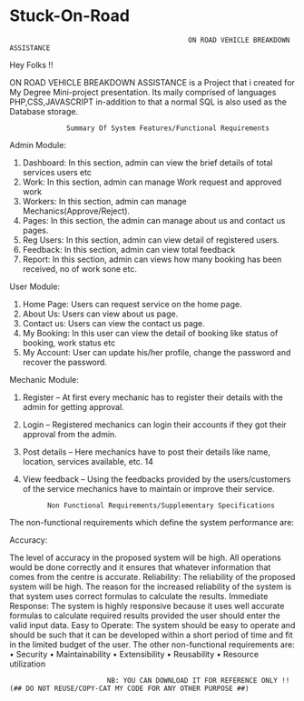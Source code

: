 # Stuck-On-Road
                                                ON ROAD VEHICLE BREAKDOWN ASSISTANCE


Hey Folks !!

ON ROAD VEHICLE BREAKDOWN ASSISTANCE is a Project that i created for My Degree Mini-project presentation.
Its maily comprised of languages PHP,CSS,JAVASCRIPT in-addition to that a normal SQL is also used as the Database storage.


                  Summary Of System Features/Functional Requirements

Admin Module:

1. Dashboard: In this section, admin can view the brief details of total services users etc
2. Work: In this section, admin can manage Work request and approved work
3. Workers: In this section, admin can manage Mechanics(Approve/Reject).
4. Pages: In this section, the admin can manage about us and contact us pages.
5. Reg Users: In this section, admin can view detail of registered users.
6. Feedback: In this section, admin can view total feedback
7. Report: In this section, admin can views how many booking has been received, no of work sone
etc.

User Module:

1. Home Page: Users can request service on the home page.
2. About Us: Users can view about us page.
3. Contact us: Users can view the contact us page.
4. My Booking: In this user can view the detail of booking like status of booking, work status etc
5. My Account: User can update his/her profile, change the password and recover the password.

Mechanic Module:

1. Register – At first every mechanic has to register their details with the admin for getting
approval.
2. Login – Registered mechanics can login their accounts if they got their approval from the
admin.
3. Post details – Here mechanics have to post their details like name, location, services
available, etc.
14
4. View feedback – Using the feedbacks provided by the users/customers of the service
mechanics have to maintain or improve their service.

             Non Functional Requirements/Supplementary Specifications

The non-functional requirements which define the system performance are:

Accuracy:

The level of accuracy in the proposed system will be high. All operations would be done correctly
and it ensures that whatever information that comes from the centre is accurate.
Reliability:
The reliability of the proposed system will be high. The reason for the increased reliability of the
system is that system uses correct formulas to calculate the results.
Immediate Response:
The system is highly responsive because it uses well accurate formulas to calculate required results
provided the user should enter the valid input data.
Easy to Operate:
The system should be easy to operate and should be such that it can be developed within a short
period of time and fit in the limited budget of the user.
The other non-functional requirements are:
• Security
• Maintainability
• Extensibility
• Reusability
• Resource utilization




                            NB: YOU CAN DOWNLOAD IT FOR REFERENCE ONLY !! (## DO NOT REUSE/COPY-CAT MY CODE FOR ANY OTHER PURPOSE ##)
